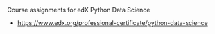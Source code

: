 Course assignments for edX Python Data Science

- https://www.edx.org/professional-certificate/python-data-science
